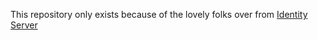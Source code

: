 This repository only exists because of the lovely folks over from <a href="https://github.com/IdentityServer/IdentityServer4">Identity Server</a>